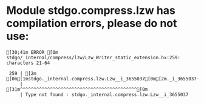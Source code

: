 # Module stdgo.compress.lzw has compilation errors, please do not use:
```
[30;41m ERROR [0m stdgo/_internal/compress/lzw/Lzw_Writer_static_extension.hx:259: characters 21-64

 259 | [2m                    [0m[1mstdgo._internal.compress.lzw.Lzw__i_3655037[0m[2m._i_3655037++;[0m
     |                     [31m^^^^^^^^^^^^^^^^^^^^^^^^^^^^^^^^^^^^^^^^^^^[0m
     | Type not found : stdgo._internal.compress.lzw.Lzw__i_3655037


```

